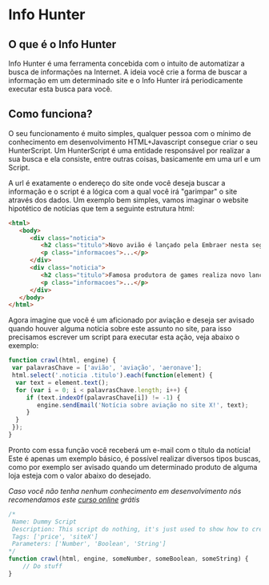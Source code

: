 Info Hunter
=========

## O que é o Info Hunter

Info Hunter é uma ferramenta concebida com o intuito de automatizar a busca de informações na Internet. A ideia você crie a forma de buscar a informação em um determinado site e o Info Hunter irá periodicamente executar esta busca para você.

## Como funciona?

O seu funcionamento é muito simples, qualquer pessoa com o mínimo de conhecimento em desenvolvimento HTML+Javascript consegue criar o seu HunterScript. Um HunterScript é uma entidade responsável por realizar a sua busca e ela consiste, entre outras coisas, basicamente em uma url e um Script.

A url é exatamente o endereço do site onde você deseja buscar a informação e o script é a lógica com a qual você irá "garimpar" o site através dos dados. Um exemplo bem simples, vamos imaginar o website hipotético de notícias que tem a seguinte estrutura html:

```html
<html>
   <body>
      <div class="noticia">
         <h2 class="titulo">Novo avião é lançado pela Embraer nesta segunda</h2>
         <p class="informacoes">...</p>
      </div>
      <div class="noticia">
         <h2 class="titulo">Famosa produtora de games realiza novo lançamento</h2>
         <p class="informacoes">...</p>
      </div>
   </body>
</html>
```

Agora imagine que você é um aficionado por aviação e deseja ser avisado quando houver alguma notícia sobre este assunto no site, para isso precisamos escrever um script para executar esta ação, veja abaixo o exemplo:

```javascript
function crawl(html, engine) {
 var palavrasChave = ['avião', 'aviação', 'aeronave'];
 html.select('.noticia .titulo').each(function(element) {
  var text = element.text();
  for (var i = 0; i < palavrasChave.length; i++) {
     if (text.indexOf(palavrasChave[i]) != -1) {
        engine.sendEmail('Notícia sobre aviação no site X!', text);
     }
  }
 });
}
```

Pronto com essa função você receberá um e-mail com o título da notícia! Este é apenas um exemplo básico, é possível realizar diversos tipos buscas, como por exemplo ser avisado quando um determinado produto de alguma loja esteja com o valor abaixo do desejado.

*Caso você não tenha nenhum conhecimento em desenvolvimento nós recomendamos este [curso online](http://www.codecademy.com/) grátis*


```javascript
/*
 Name: Dummy Script
 Description: This script do nothing, it's just used to show how to create a template script
 Tags: ['price', 'siteX']
 Parameters: ['Number', 'Boolean', 'String']
*/
function crawl(html, engine, someNumber, someBoolean, someString) {
    // Do stuff
}
```
